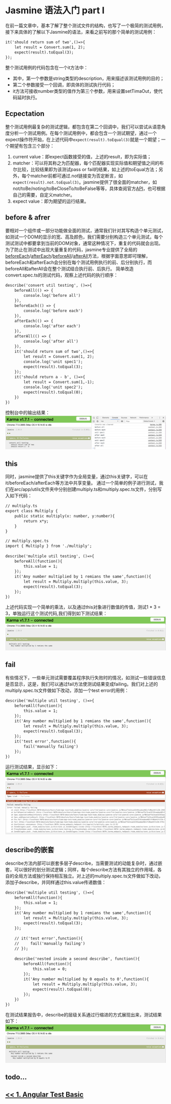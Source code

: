 # Jasmine 语法入门 part I

在前一篇文章中，基本了解了整个测试文件的结构，也写了一个极简的测试用例，接下来具体的了解以下Jasmine的语法，来看之前写的那个简单的测试用例：
```
it('should return sum of two',()=>{
    let result = Convert.sum(1, 2);
    expect(result).toEqual(3);
});
```
整个测试用例的代码包含在一个it方法中：
* 其中，第一个参数是string类型的description，用来描述该测试用例的目的；
* 第二个参数接受一个回调，即具体的测试执行代码；
* it方法可接收number类型的值作为第三个参数，用来设置setTimaOut，使代码延时执行。

## Ecpectation
整个测试用例最复杂的测试逻辑，都包含在第二个回调中，我们可以尝试从语意角度分析一个测试用例。在每个测试用例中，都会包含一个测试期望，通过一个expect操作符开始，在上述代码中```expect(result).toEqual(3)```就是一个期望；一个期望有包含三个部分：
1. current value：即expect函数接受的值，上述的result，即为实际值；
2. matcher：可以将其称之为匹配器，每个匹配器实现实际值和期望值之间的布尔比较，比较结果即为该测试pass or fail的结果，如上述的toEqual方法；另外，每个matcher前都可通过.not链接变为否定断言，如```expect(result).not.toEqual(3)```。jasmine提供了很全面的matcher，如not/toBe/noting/toBeCloseTo/toBeFalse等等，具体查阅官方[API](https://jasmine.github.io/api/edge/matchers.html)，也可根据自己的需要，自定义matcher。
3. expect value：即为期望的运行结果。

## before & afrer
要相对一个组件或一部分功能做全面的测试，通常我们针对其写构造个单元测试，如测试一个DOM的显示的宽、高及颜色，我们需要分别构造三个单元测试，每个测试测试中都要拿到当前的DOM对象，通常这种情况下，重复的代码就会出现。
为了防止在测试中出现大量重复的代码，jasmine专业提供了全局的[beforeEach](https://jasmine.github.io/api/edge/global.html#beforeEach)/[afterEach](https://jasmine.github.io/api/edge/global.html#afterEach)/[beforeAll](https://jasmine.github.io/api/edge/global.html#beforeAll)/[afterAll](https://jasmine.github.io/api/edge/global.html#afterAll)方法，根据字面意思即可理解，beforeEach和afterEach会分别在每个测试用例执行的前、后分别执行，而beforeAll和afterAll会在整个测试结合执行前、后执行。
简单改造convert.spec.ts的测试代码，观察上述代码的执行顺序：
```
describe('convert util testing', ()=>{
    beforeAll(() => {
        console.log('before all')
    }),
    beforeEach(() => {
        console.log('before each')
    }),
    afterEach(() => {
        console.log('after each')
    }),
    afterAll(() => {
        console.log('after all')
    }),
    it('should return sum of two',()=>{
        let result = Convert.sum(1, 2);
        console.log('unit spec1');
        expect(result).toEqual(3);
    });
    it('should return a - b', ()=>{
        let result = Convert.sum(1,-1);
        console.log('unit spec2');
        expect(result).toEqual(0);
    })
})
```
控制台中的输出结果：
![](../beforeafter.png) 

## this
同时，jasmine提供了this关键字作为全局变量，通过this关键字，可以在it/beforeEach/afterEach等方法中共享变量。
通过一个简单的例子进行测试，我们在arc/app/utils文件夹中分别创建multiply.ts和multiply.spec.ts文件，分别写入如下代码：
```
// multiply.ts
export class Multiply {
    public static multiply(x: number, y:number){
        return x*y;
    }
}
```
```
// multiply.spec.ts
import { Multiply } from './multiply';

describe('multiple util testing', ()=>{
    beforeAll(function(){
        this.value = 1;
    });
    it('Any number multiplied by 1 remians the same',function(){
        let result = Multiply.multiply(this.value, 3);
        expect(result).toEqual(3);
    });
})
```
上述代码实现一个简单的乘法，以及通过this对象进行数值的传值，测试1 * 3 = 3，单独运行这个测试代码,我们得到如下测试结果：
![](../multiply.png) 

## fail
有些情况下，一些单元测试需要覆盖程序执行失败时的情况，如测试一些错误信息是否显示，这是，我们可以通过fail方法使测试结果变成failing。我们对上述的multiply.spec.ts文件做如下改动，添加一个test error的用例：
```
describe('multiple util testing', ()=>{
    beforeAll(function(){
        this.value = 1;
    });
    it('Any number multiplied by 1 remians the same',function(){
        let result = Multiply.multiply(this.value, 3);
        expect(result).toEqual(3);
    });
    it('test error',function(){
        fail('manually failing')
    });
})
```
运行测试结果，显示如下：
![](../fail.png) 

## describe的嵌套
describe方法内部可以嵌套多层子describe，当需要测试的动能复杂时，通过嵌套，可以很好的划分测试逻辑；同样，每个describe方法有其独立的作用域，各自的全局方法或独行保持相互独立。对上述的multiply.spec.ts文件做如下改动，添加子describe，并同样通过this.value传递数值：
```
describe('multiple util testing', ()=>{
    beforeAll(function(){
        this.value = 1;
    });
    it('Any number multiplied by 1 remians the same',function(){
        let result = Multiply.multiply(this.value, 3);
        expect(result).toEqual(3);
    });
    
    // it('test error',function(){
    //     fail('manually failing')
    // });

    describe('nested inside a second describe', function(){
        beforeAll(function(){
            this.value = 0;
        });
        it('Any number multiplied by 0 equals to 0',function(){
            let result = Multiply.multiply(this.value, 3);
            expect(result).toEqual(0);
        });
    })
})
```
在测试结果报告中，describe的层级关系通过行缩进的方式展现出来，测试结果如下：
![](../sub_describe.png) 

## todo...

## [<< 1. Angular Test Basic](../../../README.md)


